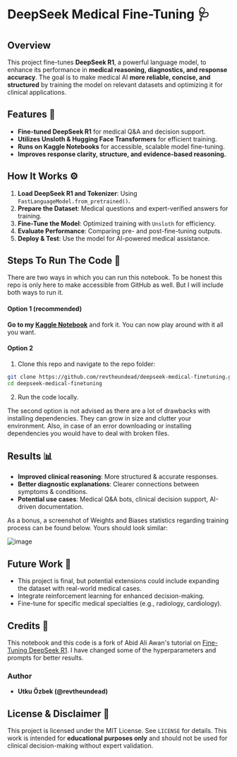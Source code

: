 # DeepSeek Medical Fine-Tuning 🩺

## Overview
This project fine-tunes **DeepSeek R1**, a powerful language model, to enhance its performance in **medical reasoning, diagnostics, and response accuracy**. The goal is to make medical AI **more reliable, concise, and structured** by training the model on relevant datasets and optimizing it for clinical applications.

## Features 🚀
- **Fine-tuned DeepSeek R1** for medical Q&A and decision support.
- **Utilizes Unsloth & Hugging Face Transformers** for efficient training.
- **Runs on Kaggle Notebooks** for accessible, scalable model fine-tuning.
- **Improves response clarity, structure, and evidence-based reasoning.**

## How It Works ⚙️
1. **Load DeepSeek R1 and Tokenizer**: Using `FastLanguageModel.from_pretrained()`.
2. **Prepare the Dataset**: Medical questions and expert-verified answers for training.
3. **Fine-Tune the Model**: Optimized training with `Unsloth` for efficiency.
4. **Evaluate Performance**: Comparing pre- and post-fine-tuning outputs.
5. **Deploy & Test**: Use the model for AI-powered medical assistance.

## Steps To Run The Code :maple_leaf:
There are two ways in which you can run this notebook. To be honest this repo is only here to make accessible from GitHub as well. But I will include both ways to run it.

#### Option 1 (recommended)
**Go to my [Kaggle Notebook](https://www.kaggle.com/code/utkuozbek/deepseek-medical-data-fine-tuning)** and fork it. You can now play around with it all you want.
   
#### Option 2
1. Clone this repo and navigate to the repo folder:
```bash
git clone https://github.com/revtheundead/deepseek-medical-finetuning.git
cd deepseek-medical-finetuning
```
2. Run the code locally.

The second option is not advised as there are a lot of drawbacks with installing dependencies. They can grow in size and clutter your environment. Also, in case of an error downloading or installing dependencies you would have to deal with broken files.

## Results 📊
- **Improved clinical reasoning**: More structured & accurate responses.
- **Better diagnostic explanations**: Clearer connections between symptoms & conditions.
- **Potential use cases**: Medical Q&A bots, clinical decision support, AI-driven documentation.

As a bonus, a screenshot of Weights and Biases statistics regarding training process can be found below. Yours should look similar:

![image](https://github.com/user-attachments/assets/c95cd786-deaf-4d09-a445-9d5713e01a1e)

## Future Work 🔬
- This project is final, but potential extensions could include expanding the dataset with real-world medical cases.
- Integrate reinforcement learning for enhanced decision-making.
- Fine-tune for specific medical specialties (e.g., radiology, cardiology).

## Credits 👤
This notebook and this code is a fork of Abid Ali Awan's tutorial on [Fine-Tuning DeepSeek R1](https://www.datacamp.com/tutorial/fine-tuning-deepseek-r1-reasoning-model). I have changed some of the hyperparameters and prompts for better results.

### Author 
- **Utku Özbek (@revtheundead)**

## License & Disclaimer 📜
This project is licensed under the MIT License. See `LICENSE` for details. This work is intended for **educational purposes only** and should not be used for clinical decision-making without expert validation.
